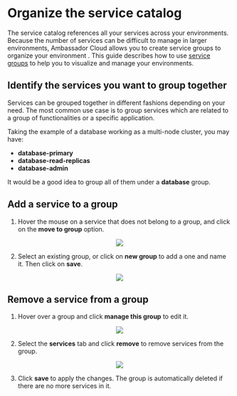 
# Organize the service catalog

The service catalog references all your services across your environments. Because the number of services can be difficult to manage in larger environments, Ambassador Cloud allows you to create service groups to organize your environment . This guide describes how to use <a href="../../concepts/service-groups/">service groups</a> to help you to visualize and manage your environments.

## Identify the services you want to group together

Services can be grouped together in different fashions depending on your need. The most common use case is to group
services which are related to a group of functionalities or a specific application.

Taking the example of a database working as a multi-node cluster, you may have:

* **database-primary**
* **database-read-replicas**
* **database-admin**

It would be a good idea to group all of them under a **database** group.

## Add a service to a group

1. Hover the mouse on a service that does not belong to a group, and click on the **move to group** option.

  <p align="center">
    <img src="../../../images/service-group-create.png"/>
  </p>

2. Select an existing group, or click on **new group** to add a one and name it. Then click on **save**.

  <p align="center">
    <img src="../../../images/service-group-add.png"/>
  </p>


## Remove a service from a group

1. Hover over a group and click **manage this group** to edit it.

  <p align="center">
    <img src="../../../images/service-group-manage.png"/>
  </p>

2. Select the **services** tab and click **remove** to remove services from the group.
  
  <p align="center">
    <img src="../../../images/service-group-remove.png"/>
  </p>

3. Click **save** to apply the changes. The group is automatically deleted if there are no more services in it.
